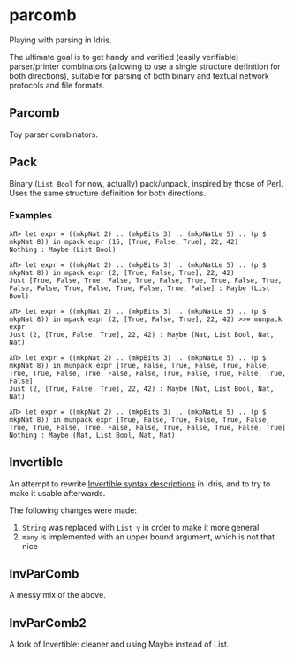 parcomb
=======

Playing with parsing in Idris.

The ultimate goal is to get handy and verified (easily verifiable)
parser/printer combinators (allowing to use a single structure
definition for both directions), suitable for parsing of both binary
and textual network protocols and file formats.


## Parcomb ##

Toy parser combinators.


## Pack ##

Binary (`List Bool` for now, actually) pack/unpack, inspired by those
of Perl. Uses the same structure definition for both directions.

### Examples ###

    λΠ> let expr = ((mkpNat 2) .. (mkpBits 3) .. (mkpNatLe 5) .. (p $ mkpNat 8)) in mpack expr (15, [True, False, True], 22, 42)
    Nothing : Maybe (List Bool)
    
    λΠ> let expr = ((mkpNat 2) .. (mkpBits 3) .. (mkpNatLe 5) .. (p $ mkpNat 8)) in mpack expr (2, [True, False, True], 22, 42)
    Just [True, False, True, False, True, False, True, True, False, True, False, False, True, False, True, False, True, False] : Maybe (List Bool)

    λΠ> let expr = ((mkpNat 2) .. (mkpBits 3) .. (mkpNatLe 5) .. (p $ mkpNat 8)) in mpack expr (2, [True, False, True], 22, 42) >>= munpack expr
    Just (2, [True, False, True], 22, 42) : Maybe (Nat, List Bool, Nat, Nat)
    
    λΠ> let expr = ((mkpNat 2) .. (mkpBits 3) .. (mkpNatLe 5) .. (p $ mkpNat 8)) in munpack expr [True, False, True, False, True, False, True, True, False, True, False, False, True, False, True, False, True, False]
    Just (2, [True, False, True], 22, 42) : Maybe (Nat, List Bool, Nat, Nat)
    
    λΠ> let expr = ((mkpNat 2) .. (mkpBits 3) .. (mkpNatLe 5) .. (p $ mkpNat 8)) in munpack expr [True, False, True, False, True, False, True, True, False, True, False, False, True, False, True, False, True]
    Nothing : Maybe (Nat, List Bool, Nat, Nat)


## Invertible ##

An attempt to rewrite
[Invertible syntax descriptions](http://www.informatik.uni-marburg.de/~rendel/unparse/)
in Idris, and to try to make it usable afterwards.

The following changes were made:

1. `String` was replaced with `List γ` in order to make it more general
2. `many` is implemented with an upper bound argument, which is not
   that nice


## InvParComb ##

A messy mix of the above.


## InvParComb2 ##

A fork of Invertible: cleaner and using Maybe instead of List.
